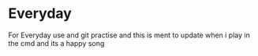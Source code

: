 # Everyday
For Everyday use and git practise
and this is ment to update when i play in the cmd
and its a happy song

